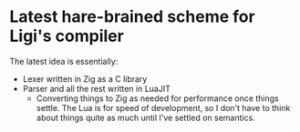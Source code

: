# Latest hare-brained scheme for Ligi's compiler

The latest idea is essentially:

- Lexer written in Zig as a C library
- Parser and all the rest written in LuaJIT
  - Converting things to Zig as needed for performance once things settle. The Lua is for
    speed of development, so I don't have to think about things quite as much until I've settled
    on semantics.
